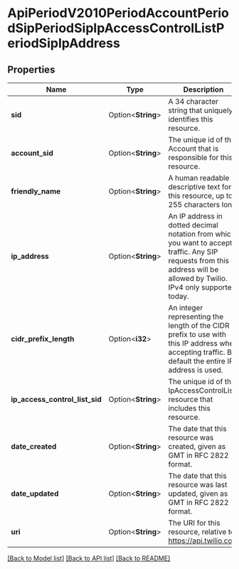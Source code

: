 # ApiPeriodV2010PeriodAccountPeriodSipPeriodSipIpAccessControlListPeriodSipIpAddress

## Properties

Name | Type | Description | Notes
------------ | ------------- | ------------- | -------------
**sid** | Option<**String**> | A 34 character string that uniquely identifies this resource. | [optional]
**account_sid** | Option<**String**> | The unique id of the Account that is responsible for this resource. | [optional]
**friendly_name** | Option<**String**> | A human readable descriptive text for this resource, up to 255 characters long. | [optional]
**ip_address** | Option<**String**> | An IP address in dotted decimal notation from which you want to accept traffic. Any SIP requests from this IP address will be allowed by Twilio. IPv4 only supported today. | [optional]
**cidr_prefix_length** | Option<**i32**> | An integer representing the length of the CIDR prefix to use with this IP address when accepting traffic. By default the entire IP address is used. | [optional]
**ip_access_control_list_sid** | Option<**String**> | The unique id of the IpAccessControlList resource that includes this resource. | [optional]
**date_created** | Option<**String**> | The date that this resource was created, given as GMT in RFC 2822 format. | [optional]
**date_updated** | Option<**String**> | The date that this resource was last updated, given as GMT in RFC 2822 format. | [optional]
**uri** | Option<**String**> | The URI for this resource, relative to https://api.twilio.com | [optional]

[[Back to Model list]](../README.md#documentation-for-models) [[Back to API list]](../README.md#documentation-for-api-endpoints) [[Back to README]](../README.md)


